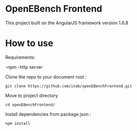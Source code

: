# OpenEBench Frontend

This project built on the AngularJS framework version 1.6.8

# How to use

Requirements:

-npm
-http server

Clone the repo to your document root :
```
git clone https://github.com/inab/openEBenchFrontend.git
```
Move to project directory
```
cd openEBenchFrontend/
```

Install dependencies from package.json :
```
npm install
```
